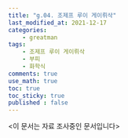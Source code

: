 ```yaml
---
title: "g.04. 조제프 루이 게이뤼삭"
last_modified_at: 2021-12-17
categories:
    - greatman
tags:
    - 조제프 루이 게이뤼삭
    - 부피
    - 화학식
comments: true
use_math: true
toc: true
toc_sticky: true
published : false
---
```


<이 문서는 자료 조사중인 문서입니다>
